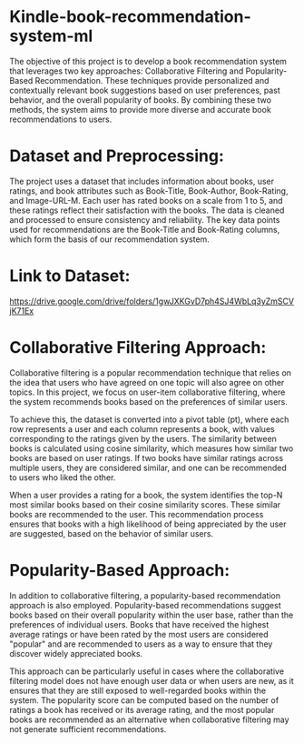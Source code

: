 # Kindle-book-recommendation-system-ml

The objective of this project is to develop a book recommendation system that leverages two key approaches: Collaborative Filtering and Popularity-Based Recommendation. These techniques provide personalized and contextually relevant book suggestions based on user preferences, past behavior, and the overall popularity of books. By combining these two methods, the system aims to provide more diverse and accurate book recommendations to users.

# Dataset and Preprocessing:

The project uses a dataset that includes information about books, user ratings, and book attributes such as Book-Title, Book-Author, Book-Rating, and Image-URL-M. Each user has rated books on a scale from 1 to 5, and these ratings reflect their satisfaction with the books. The data is cleaned and processed to ensure consistency and reliability. The key data points used for recommendations are the Book-Title and Book-Rating columns, which form the basis of our recommendation system.

# Link to Dataset:

https://drive.google.com/drive/folders/1gwJXKGvD7ph4SJ4WbLq3yZmSCVjK71Ex

# Collaborative Filtering Approach:

Collaborative filtering is a popular recommendation technique that relies on the idea that users who have agreed on one topic will also agree on other topics. In this project, we focus on user-item collaborative filtering, where the system recommends books based on the preferences of similar users.

To achieve this, the dataset is converted into a pivot table (pt), where each row represents a user and each column represents a book, with values corresponding to the ratings given by the users. The similarity between books is calculated using cosine similarity, which measures how similar two books are based on user ratings. If two books have similar ratings across multiple users, they are considered similar, and one can be recommended to users who liked the other.

When a user provides a rating for a book, the system identifies the top-N most similar books based on their cosine similarity scores. These similar books are recommended to the user. This recommendation process ensures that books with a high likelihood of being appreciated by the user are suggested, based on the behavior of similar users.

# Popularity-Based Approach:

In addition to collaborative filtering, a popularity-based recommendation approach is also employed. Popularity-based recommendations suggest books based on their overall popularity within the user base, rather than the preferences of individual users. Books that have received the highest average ratings or have been rated by the most users are considered "popular" and are recommended to users as a way to ensure that they discover widely appreciated books.

This approach can be particularly useful in cases where the collaborative filtering model does not have enough user data or when users are new, as it ensures that they are still exposed to well-regarded books within the system. The popularity score can be computed based on the number of ratings a book has received or its average rating, and the most popular books are recommended as an alternative when collaborative filtering may not generate sufficient recommendations.
